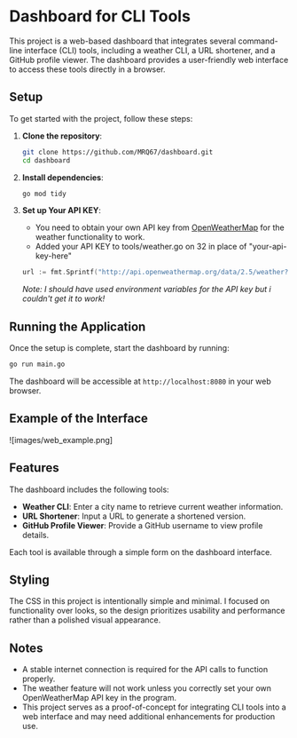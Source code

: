 
# Dashboard for CLI Tools

This project is a web-based dashboard that integrates several command-line interface (CLI) tools, including a weather CLI, a URL shortener, and a GitHub profile viewer. The dashboard provides a user-friendly web interface to access these tools directly in a browser.

## Setup

To get started with the project, follow these steps:

1. **Clone the repository**:
   ```bash
   git clone https://github.com/MRQ67/dashboard.git
   cd dashboard
   ```

2. **Install dependencies**:
   ```bash
   go mod tidy
   ```

3. **Set up Your API KEY**:
   - You need to obtain your own API key from [OpenWeatherMap](https://openweathermap.org/api) for the weather functionality to work.
   - Added your API KEY to tools/weather.go on 32 in place of "your-api-key-here"

    ```go
	url := fmt.Sprintf("http://api.openweathermap.org/data/2.5/weather?q=%s&appid="+"your-api-key-here", encodedCity)
    ```

    _Note: I should have used environment variables for the API key but i couldn't get it to work!_


## Running the Application

Once the setup is complete, start the dashboard by running:
```bash
go run main.go
```

The dashboard will be accessible at `http://localhost:8080` in your web browser.

## Example of the Interface

![images/web_example.png]

## Features

The dashboard includes the following tools:

- **Weather CLI**: Enter a city name to retrieve current weather information.
- **URL Shortener**: Input a URL to generate a shortened version.
- **GitHub Profile Viewer**: Provide a GitHub username to view profile details.

Each tool is available through a simple form on the dashboard interface.

## Styling

The CSS in this project is intentionally simple and minimal. I focused on functionality over looks, so the design prioritizes usability and performance rather than a polished visual appearance.

## Notes

- A stable internet connection is required for the API calls to function properly.
- The weather feature will not work unless you correctly set your own OpenWeatherMap API key in the program.
- This project serves as a proof-of-concept for integrating CLI tools into a web interface and may need additional enhancements for production use.
